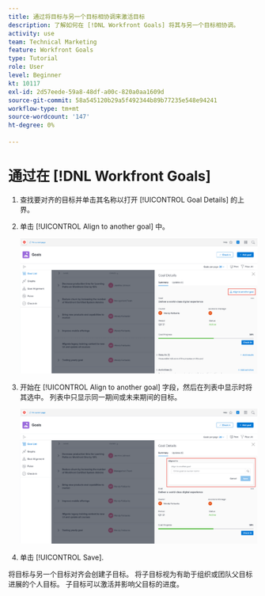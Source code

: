 ```yaml
---
title: 通过将目标与另一个目标相协调来激活目标
description: 了解如何在 [!DNL Workfront Goals] 将其与另一个目标相协调。
activity: use
team: Technical Marketing
feature: Workfront Goals
type: Tutorial
role: User
level: Beginner
kt: 10117
exl-id: 2d57eede-59a8-48df-a00c-820a0aa1609d
source-git-commit: 58a545120b29a5f492344b89b77235e548e94241
workflow-type: tm+mt
source-wordcount: '147'
ht-degree: 0%

---
```


# 通过在 [!DNL Workfront Goals]

1. 查找要对齐的目标并单击其名称以打开 [!UICONTROL Goal Details] 的上界。
1. 单击 [!UICONTROL Align to another goal] 中。

   ![屏幕截图 [!UICONTROL Goal Details] 面板至 [!UICONTROL Align to another goal]](assets/06-workfront-goals-align-goals.png)

1. 开始在 [!UICONTROL Align to another goal] 字段，然后在列表中显示时将其选中。 列表中只显示同一期间或未来期间的目标。

   ![屏幕截图 [!UICONTROL Goal Details] 显示 [!UICONTROL Aligned to] 部分](assets/07-workfront-goals-align-to.png)

1. 单击 [!UICONTROL Save].

将目标与另一个目标对齐会创建子目标。 将子目标视为有助于组织或团队父目标进展的个人目标。 子目标可以激活并影响父目标的进度。

